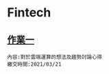 # Fintech

## [作業一](https://github.com/jeremyhsieh1222/Fintech/blob/main/HW1/%E5%BF%83%E5%BE%971)
    內容:對於雲端運算的想法及趨勢討論心得
    繳交時間:2021/03/21
  
